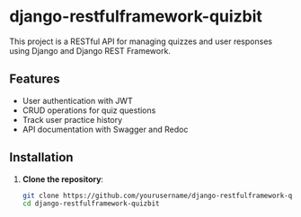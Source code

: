 # django-restfulframework-quizbit

This project is a RESTful API for managing quizzes and user responses using Django and Django REST Framework.

## Features

- User authentication with JWT
- CRUD operations for quiz questions
- Track user practice history
- API documentation with Swagger and Redoc

## Installation

1. **Clone the repository**:
   ```bash
   git clone https://github.com/yourusername/django-restfulframework-quizbit.git
   cd django-restfulframework-quizbit
   ```